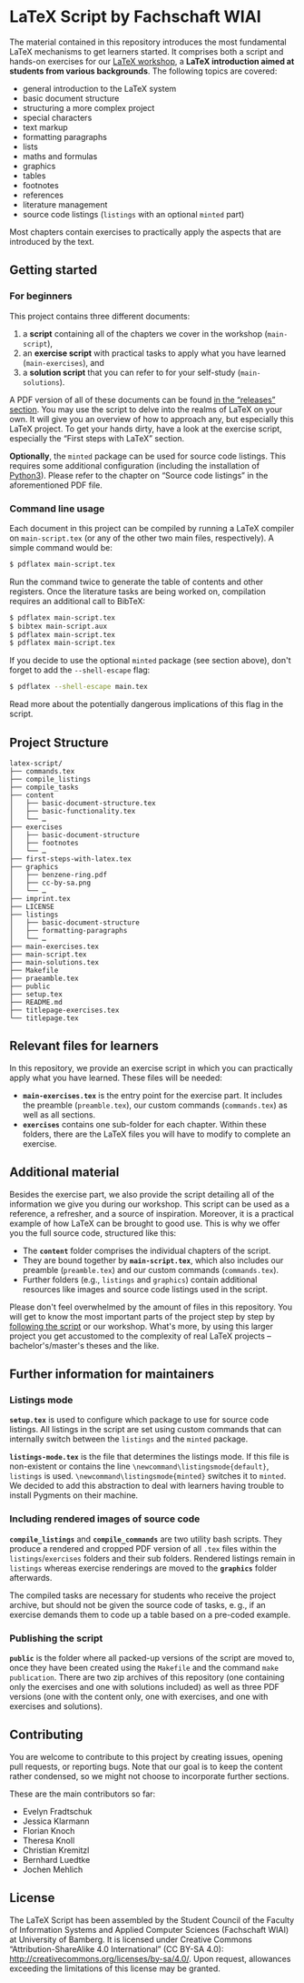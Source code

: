# LaTeX Script by Fachschaft WIAI

The material contained in this repository introduces the most fundamental LaTeX mechanisms to get learners started. It comprises both a script and hands-on exercises for our [LaTeX workshop](https://wiai.stuve-bamberg.de/latex-weekend), a **LaTeX introduction aimed at students from various backgrounds**. The following topics are covered:

* general introduction to the LaTeX system 
* basic document structure
* structuring a more complex project
* special characters
* text markup
* formatting paragraphs
* lists
* maths and formulas
* graphics
* tables
* footnotes
* references
* literature management
* source code listings (`listings` with an optional `minted` part)

Most chapters contain exercises to practically apply the aspects that are introduced by the text.

## Getting started

### For beginners

This project contains three different documents:

1. a **script** containing all of the chapters we cover in the workshop (`main-script`),
2. an **exercise script** with practical tasks to apply what you have learned (`main-exercises`), and
3. a **solution script** that you can refer to for your self-study (`main-solutions`).

A PDF version of all of these documents can be found [in the “releases” section](https://github.com/fs-wiai/latex-script/releases). You may use the script to delve into the realms of LaTeX on your own. It will give you an overview of how to approach any, but especially this LaTeX project. To get your hands dirty, have a look at the exercise script, especially the “First steps with LaTeX” section.

**Optionally**, the `minted` package can be used for source code listings. This requires some additional configuration (including the installation of [Python3](https://www.python.org/)). Please refer to the chapter on “Source code listings” in the aforementioned PDF file.

### Command line usage

Each document in this project can be compiled by running a LaTeX compiler on `main-script.tex` (or any of the other two main files, respectively). A simple command would be:

```sh
$ pdflatex main-script.tex
```

Run the command twice to generate the table of contents and other registers. Once the literature tasks are being worked on, compilation requires an additional call to BibTeX:

```sh
$ pdflatex main-script.tex
$ bibtex main-script.aux
$ pdflatex main-script.tex
$ pdflatex main-script.tex
```

If you decide to use the optional `minted` package (see section above), don't forget to add the `--shell-escape` flag:

```sh
$ pdflatex --shell-escape main.tex
```

Read more about the potentially dangerous implications of this flag in the script.

## Project Structure

```
latex-script/
├── commands.tex
├── compile_listings
├── compile_tasks
├── content
│   ├── basic-document-structure.tex
│   ├── basic-functionality.tex
│   └── …
├── exercises
│   ├── basic-document-structure
│   ├── footnotes
│   └── …
├── first-steps-with-latex.tex
├── graphics
│   ├── benzene-ring.pdf
│   ├── cc-by-sa.png
│   └── …
├── imprint.tex
├── LICENSE
├── listings
│   ├── basic-document-structure
│   ├── formatting-paragraphs
│   └── …
├── main-exercises.tex
├── main-script.tex
├── main-solutions.tex
├── Makefile
├── praeamble.tex
├── public
├── setup.tex
├── README.md
├── titlepage-exercises.tex
└── titlepage.tex
```

## Relevant files for learners

In this repository, we provide an exercise script in which you can practically apply what you have learned. These files will be needed:

* **`main-exercises.tex`** is the entry point for the exercise part. It includes the preamble (`preamble.tex`), our custom commands (`commands.tex`) as well as all sections. 
* **`exercises`** contains one sub-folder for each chapter. Within these folders, there are the LaTeX files you will have to modify to complete an exercise.

## Additional material

Besides the exercise part, we also provide the script detailing all of the information we give you during our workshop. This script can be used as a reference, a refresher, and a source of inspiration. Moreover, it is a practical example of how LaTeX can be brought to good use. This is why we offer you the full source code, structured like this:

* The **`content`** folder comprises the individual chapters of the script.
* They are bound together by **`main-script.tex`**, which also includes our preamble (`preamble.tex`) and our custom commands (`commands.tex`). 
* Further folders (e.g., `listings` and `graphics`) contain additional resources like images and source code listings used in the script.

Please don't feel overwhelmed by the amount of files in this repository. You will get to know the most important parts of the project step by step by [following the script](https://github.com/fs-wiai/latex-script/releases) or our workshop. What's more, by using this larger project you get accustomed to the complexity of real LaTeX projects – bachelor's/master's theses and the like.

## Further information for maintainers

### Listings mode
**`setup.tex`** is used to configure which package to use for source code listings. All listings in the script are set using custom commands that can internally switch between the `listings` and the `minted` package.

**`listings-mode.tex`** is the file that determines the listings mode. If this file is non-existent or contains the line `\newcommand\listingsmode{default}`, `listings` is used. `\newcommand\listingsmode{minted}` switches it to `minted`. We decided to add this abstraction to deal with learners having trouble to install Pygments on their machine.

### Including rendered images of source code
**`compile_listings`** and **`compile_commands`** are two utility bash scripts. They produce a rendered and cropped PDF version of all `.tex` files within the `listings`/`exercises` folders and their sub folders. Rendered listings remain in `listings` whereas exercise renderings are moved to the **`graphics`** folder afterwards. 

The compiled tasks are necessary for students who receive the project archive, but should not be given the source code of tasks, e.&thinsp;g., if an exercise demands them to code up a table based on a pre-coded example.

### Publishing the script
**`public`** is the folder where all packed-up versions of the script are moved to, once they have been created using the `Makefile` and the command `make publication`. There are two zip archives of this repository (one containing only the exercises and one with solutions included) as well as three PDF versions (one with the content only, one with exercises, and one with exercises and solutions).

## Contributing

You are welcome to contribute to this project by creating issues, opening pull requests, or reporting bugs. Note that our goal is to keep the content rather condensed, so we might not choose to incorporate further sections.

These are the main contributors so far:
* Evelyn Fradtschuk
* Jessica Klarmann
* Florian Knoch
* Theresa Knoll
* Christian Kremitzl
* Bernhard Luedtke
* Jochen Mehlich

## License

The LaTeX Script has been assembled by the Student Council of the Faculty of Information Systems and Applied Computer Sciences (Fachschaft WIAI) at University of Bamberg. It is licensed under Creative Commons “Attribution-ShareAlike 4.0 International” (CC BY-SA 4.0): http://creativecommons.org/licenses/by-sa/4.0/. Upon request, allowances exceeding the limitations of this license may be granted.
